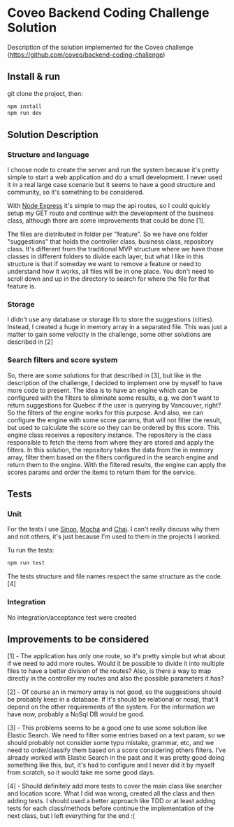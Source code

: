 # Coveo Backend Coding Challenge Solution

Description of the solution implemented for the Coveo challenge (https://github.com/coveo/backend-coding-challenge)

## Install & run

git clone the project, then:

```bash
npm install
npm run dev
```

## Solution Description

### Structure and language

I choose node to create the server and run the system because it's pretty simple to start a web application and do a small development. I never used it in a real large case scenario but it seems to have  a good structure and community, so it's something to be considered.

With [Node Express](https://expressjs.com/) it's simple to map the api routes, so I could quickly setup my GET route and continue with the development of the business class, although there are some improvements that could be done [1].

The files are distributed in folder per "feature". So we have one folder "suggestions" that holds the controller class, business class, repository class. It's different from the traditional MVP structure where we have those classes in different folders to divide each layer, but what I like in this structure is that if someday we want to remove a feature or need to understand how it works, all files will be in one place. You don't need to scroll down and up in the directory to search for where the file for that feature is.

### Storage

I didn't use any database or storage lib to store the suggestions (cities). Instead, I created a huge in memory array in a separated file. This was just a matter to gain some velocity in the challenge, some other solutions are described in [2]

### Search filters and score system

So, there are some solutions for that described in [3], but like in the description of the challenge, I decided to implement one by myself to have more code to present. The idea is to have an engine which can be configured with the filters to eliminate some results, e.g. we don't want to return suggestions for Quebec if the user is querying by Vancouver, right? So the filters of the engine works for this purpose. And also, we can configure the engine with some score params, that will not filter the result, but used to calculate the score so they can be ordered by this score.
This engine class receives a repository instance. The repository is the class responsible to fetch the items from where they are stored and apply the filters. In this solution, the repository takes the data from the in memory array, filter them based on the filters configured in the search engine and return them to the engine.
With the filtered results, the engine can apply the scores params and order the items to return them for the service.

## Tests

### Unit
 
For the tests I use [Sinon](expectedResult), [Mocha](https://mochajs.org/) and [Chai](https://www.chaijs.com/). I can't really discuss why them and not others, it's just because I'm used to them in the projects I worked.

Tu run the tests:
```bash
npm run test
```

The tests structure and file names respect the same structure as the code. [4]

### Integration

No integration/acceptance test were created

## Improvements to be considered
[1] - The application has only one route, so it's pretty simple but what about if we need to add more routes. Would it be possible to divide it into multiple files to have a better division of the routes? Also, is there a way to map directly in the controller my routes and also the possible parameters it has?

[2] - Of course an in memory array is not good, so the suggestions should be probably keep in a database. If it's should be relational or nosql, that'll depend on the other requirements of the system. For the information we have now, probably a NoSql DB would be good.

[3] - This problems seems to be a good one to use some solution like Elastic Search. We need to filter some entries based on a text param, so we should probably not consider some typu mistake, grammar, etc, and we need to order/classify them based on a score considering others filters. I've already worked with Elastic Search in the past and it was pretty good doing something like this, but, it's had to configure and I never did it by myself from scratch, so it would take me some good days.

[4] - Should definitely add more tests to cover the main class like searcher and location score. What I did was wrong, created all the class and then adding tests. I should used a better approach like TDD or at least adding tests for each class/methods before continue the implementation of the next class, but I left everything for the end :(